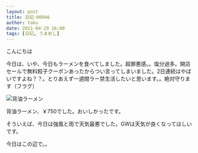 ```yaml
---
layout: post
title: 日記-00046
author: taku
date: 2021-04-29 16:00
tags: [日記, うまめし]
---
```


こんにちは

今日は、いや、今日もラーメンを食べてしました。超罪悪感。。塩分過多。開店セールで無料餃子クーポンあったからつい言ってしまいました。2日連続はやばいですよね？？。とりあえず一週間ラー禁生活したいと思います。。絶対守ります（フラグ）

![背油ラーメン](https://i.imgur.com/PH9q5Em.jpg)

背油ラーメン、￥750でした。おいしかったです。

そういえば、今日は強風と雨で天気最悪でした。GWは天気が良くなってほしいです。

今日はこの辺で。。